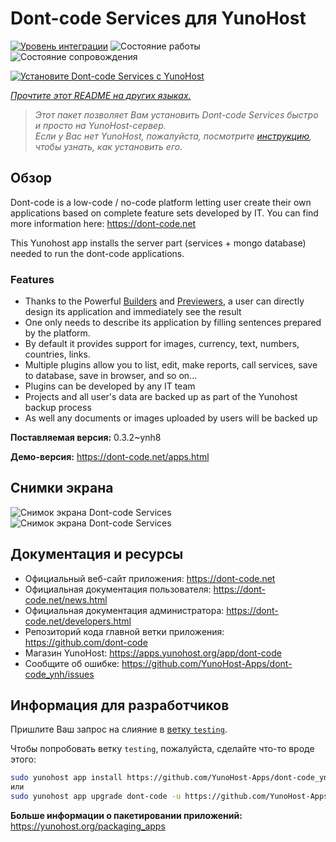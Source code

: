 <!--
Важно: этот README был автоматически сгенерирован <https://github.com/YunoHost/apps/tree/master/tools/readme_generator>
Он НЕ ДОЛЖЕН редактироваться вручную.
-->

# Dont-code Services для YunoHost

[![Уровень интеграции](https://dash.yunohost.org/integration/dont-code.svg)](https://ci-apps.yunohost.org/ci/apps/dont-code/) ![Состояние работы](https://ci-apps.yunohost.org/ci/badges/dont-code.status.svg) ![Состояние сопровождения](https://ci-apps.yunohost.org/ci/badges/dont-code.maintain.svg)

[![Установите Dont-code Services с YunoHost](https://install-app.yunohost.org/install-with-yunohost.svg)](https://install-app.yunohost.org/?app=dont-code)

*[Прочтите этот README на других языках.](./ALL_README.md)*

> *Этот пакет позволяет Вам установить Dont-code Services быстро и просто на YunoHost-сервер.*  
> *Если у Вас нет YunoHost, пожалуйста, посмотрите [инструкцию](https://yunohost.org/install), чтобы узнать, как установить его.*

## Обзор

Dont-code is a low-code / no-code platform letting user create their own applications based on complete feature sets developed by IT.
You can find more information here: https://dont-code.net

This Yunohost app installs the server part (services + mongo database) needed to run the dont-code applications.

### Features

- Thanks to the Powerful [Builders](https://dont-code.net/ide-ui) and [Previewers](https://dont-code.net/ide-ui), a user can directly design its application and immediately see the result
- One only needs to describe its application by filling sentences prepared by the platform.
- By default it provides support for images, currency, text, numbers, countries, links.
- Multiple plugins allow you to list, edit, make reports, call services, save to database, save in browser, and so on...
- Plugins can be developed by any IT team
- Projects and all user's data are backed up as part of the Yunohost backup process
- As well any documents or images uploaded by users will be backed up


**Поставляемая версия:** 0.3.2~ynh8

**Демо-версия:** <https://dont-code.net/apps.html>

## Снимки экрана

![Снимок экрана Dont-code Services](./doc/screenshots/ide.gif)
![Снимок экрана Dont-code Services](./doc/screenshots/previewer.gif)

## Документация и ресурсы

- Официальный веб-сайт приложения: <https://dont-code.net>
- Официальная документация пользователя: <https://dont-code.net/news.html>
- Официальная документация администратора: <https://dont-code.net/developers.html>
- Репозиторий кода главной ветки приложения: <https://github.com/dont-code>
- Магазин YunoHost: <https://apps.yunohost.org/app/dont-code>
- Сообщите об ошибке: <https://github.com/YunoHost-Apps/dont-code_ynh/issues>

## Информация для разработчиков

Пришлите Ваш запрос на слияние в [ветку `testing`](https://github.com/YunoHost-Apps/dont-code_ynh/tree/testing).

Чтобы попробовать ветку `testing`, пожалуйста, сделайте что-то вроде этого:

```bash
sudo yunohost app install https://github.com/YunoHost-Apps/dont-code_ynh/tree/testing --debug
или
sudo yunohost app upgrade dont-code -u https://github.com/YunoHost-Apps/dont-code_ynh/tree/testing --debug
```

**Больше информации о пакетировании приложений:** <https://yunohost.org/packaging_apps>
